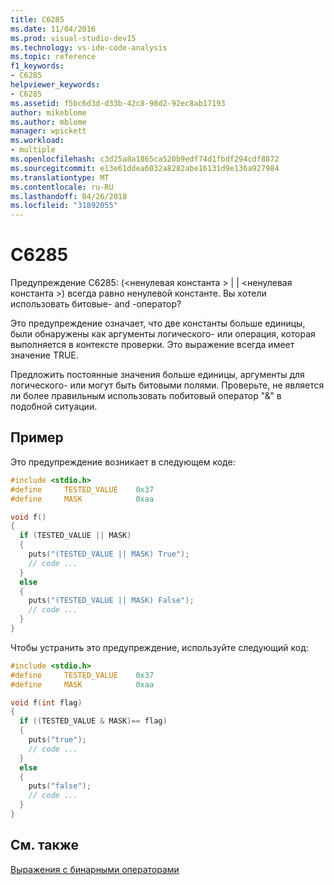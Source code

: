```yaml
---
title: C6285
ms.date: 11/04/2016
ms.prod: visual-studio-dev15
ms.technology: vs-ide-code-analysis
ms.topic: reference
f1_keywords:
- C6285
helpviewer_keywords:
- C6285
ms.assetid: f5bc6d3d-d33b-42c8-98d2-92ec8ab17193
author: mikeblome
ms.author: mblome
manager: wpickett
ms.workload:
- multiple
ms.openlocfilehash: c3d25a8a1865ca520b9edf74d1fbdf294cdf8872
ms.sourcegitcommit: e13e61ddea6032a8282abe16131d9e136a927984
ms.translationtype: MT
ms.contentlocale: ru-RU
ms.lasthandoff: 04/26/2018
ms.locfileid: "31892055"
---
```

# <a name="c6285"></a>C6285
Предупреждение C6285: (\<ненулевая константа > &#124; &#124; \<ненулевая константа >) всегда равно ненулевой константе. Вы хотели использовать битовые- and -оператор?

 Это предупреждение означает, что две константы больше единицы, были обнаружены как аргументы логического- или операция, которая выполняется в контексте проверки. Это выражение всегда имеет значение TRUE.

 Предложить постоянные значения больше единицы, аргументы для логического- или могут быть битовыми полями. Проверьте, не является ли более правильным использовать побитовый оператор "&" в подобной ситуации.

## <a name="example"></a>Пример
 Это предупреждение возникает в следующем коде:

```cpp
#include <stdio.h>
#define     TESTED_VALUE    0x37
#define     MASK            0xaa

void f()
{
  if (TESTED_VALUE || MASK)
  {
    puts("(TESTED_VALUE || MASK) True");
    // code ...
  }
  else
  {
    puts("(TESTED_VALUE || MASK) False");
    // code ...
  }
}
```

 Чтобы устранить это предупреждение, используйте следующий код:

```cpp
#include <stdio.h>
#define     TESTED_VALUE    0x37
#define     MASK            0xaa

void f(int flag)
{
  if ((TESTED_VALUE & MASK)== flag)
  {
    puts("true");
    // code ...
  }
  else
  {
    puts("false");
    // code ...
  }
}
```

## <a name="see-also"></a>См. также
 [Выражения с бинарными операторами](/cpp/cpp/expressions-with-binary-operators)